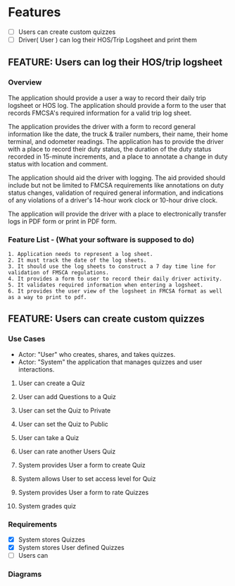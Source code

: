 # Features

- [ ] Users can create custom quizzes
- [ ] Driver( User ) can log their HOS/Trip Logsheet and print them

## FEATURE: Users can log their HOS/trip logsheet

### Overview

The application should provide a user a way to record their daily trip logsheet or HOS log.
The application should provide a form to the user that records FMCSA's required information for a valid trip log sheet.

The application provides the driver with a form to record general information like the date, the truck & trailer numbers, their name, their home terminal, and odometer readings. The application has to provide the driver with a place to record their duty status, the duration of the duty status recorded in 15-minute increments, and a place to annotate a change in duty status with location and comment.

The application should aid the driver with logging. The aid provided should include but not be limited to FMCSA requirements like annotations on duty status changes, validation of required general information, and indications of any violations of a driver's 14-hour work clock or 10-hour drive clock.

The application will provide the driver with a place to electronically transfer logs in PDF form or print in PDF form.

### Feature List - (What your software is supposed to do)

    1. Application needs to represent a log sheet.
    2. It must track the date of the log sheets.
    3. It should use the log sheets to construct a 7 day time line for validation of FMSCA regulations.
    4. It provides a form to user to record their daily driver activity.
    5. It validates required information when entering a logsheet.
    6. It provides the user view of the logsheet in FMCSA format as well as a way to print to pdf.

## FEATURE: Users can create custom quizzes

### Use Cases

- Actor: "User" who creates, shares, and takes quizzes.
- Actor: "System" the application that manages quizzes and user interactions.

1. User can create a Quiz
2. User can add Questions to a Quiz
3. User can set the Quiz to Private
4. User can set the Quiz to Public
5. User can take a Quiz
6. User can rate another Users Quiz

7. System provides User a form to create Quiz
8. System allows User to set access level for Quiz
9. System provides User a form to rate Quizzes
10. System grades quiz

### Requirements

- [x] System stores Quizzes
- [x] System stores User defined Quizzes
- [ ] Users can

### Diagrams
